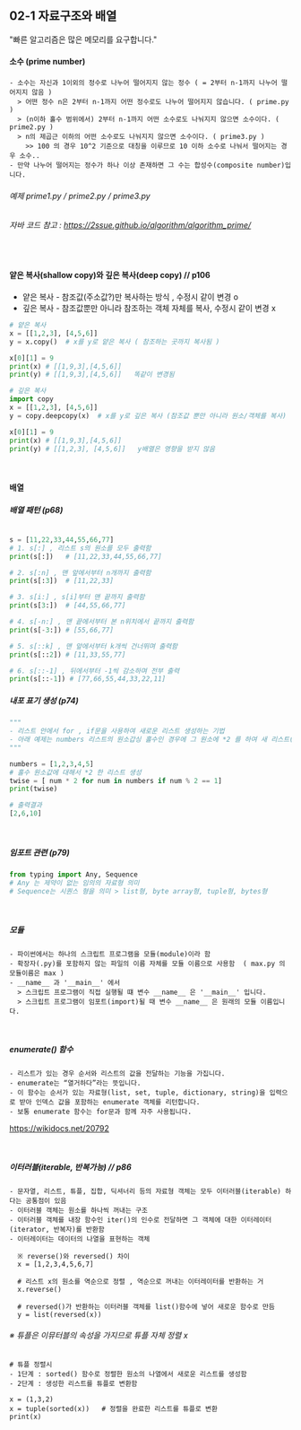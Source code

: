 ## 02-1 자료구조와 배열 

"빠른 알고리즘은 많은 메모리를 요구합니다."

#### 소수 (prime number)
```
- 소수는 자신과 1이외의 정수로 나누어 떨어지지 않는 정수 ( = 2부터 n-1까지 나누어 떨어지지 않음 )
  > 어떤 정수 n은 2부터 n-1까지 어떤 정수로도 나누어 떨어지지 않습니다. ( prime.py )
  > (n이하 홀수 범위에서) 2부터 n-1까지 어떤 소수로도 나눠지지 않으면 소수이다. ( prime2.py )
  > n의 제곱근 이하의 어떤 소수로도 나눠지지 않으면 소수이다. ( prime3.py )
    >> 100 의 경우 10^2 기준으로 대칭을 이루므로 10 이하 소수로 나눠서 떨어지는 경우 소수..
- 만약 나누어 떨어지는 정수가 하나 이상 존재하면 그 수는 합성수(composite number)입니다. 
```
###### 예제 prime1.py / prime2.py / prime3.py
###### 자바 코드 참고 : https://2ssue.github.io/algorithm/algorithm_prime/

<br/>

#### 얕은 복사(shallow copy)와 깊은 복사(deep copy)  // p106 
+ 얕은 복사 - 참조값(주소값?)만 복사하는 방식 , 수정시 같이 변경 o
+ 깊은 복사 - 참조값뿐만 아니라 참조하는 객체 자체를 복사, 수정시 같이 변경 x 
```python
# 얕은 복사 
x = [[1,2,3], [4,5,6]]
y = x.copy()  # x를 y로 얕은 복사 ( 참조하는 곳까지 복사됨 )

x[0][1] = 9
print(x) # [[1,9,3],[4,5,6]]
print(y) # [[1,9,3],[4,5,6]]   똑같이 변경됨 

# 깊은 복사 
import copy
x = [[1,2,3], [4,5,6]]
y = copy.deepcopy(x)  # x를 y로 깊은 복사 (참조값 뿐만 아니라 원소/객체를 복사)

x[0][1] = 9
print(x) # [[1,9,3],[4,5,6]]
print(y) # [[1,2,3], [4,5,6]]   y배열은 영향을 받지 않음 

```

<br/>

#### 배열 



##### 배열 패턴 (p68) 
```python

s = [11,22,33,44,55,66,77]
# 1. s[:] , 리스트 s의 원소를 모두 출력함 
print(s[:])   # [11,22,33,44,55,66,77]

# 2. s[:n] , 맨 앞에서부터 n개까지 출력함 
print(s[:3])  # [11,22,33]

# 3. s[i:] , s[i]부터 맨 끝까지 출력함
print(s[3:])  # [44,55,66,77]

# 4. s[-n:] , 맨 끝에서부터 본 n위치에서 끝까지 출력함 
print(s[-3:]) # [55,66,77]

# 5. s[::k] , 맨 앞에서부터 k개씩 건너뛰며 출력함 
print(s[::2]) # [11,33,55,77]

# 6. s[::-1] , 뒤에서부터 -1씩 감소하며 전부 출력 
print(s[::-1]) # [77,66,55,44,33,22,11]

```

##### 내포 표기 생성 (p74)
```python
"""
- 리스트 안에서 for , if문을 사용하여 새로운 리스트 생성하는 기법
- 아래 예제는 numbers 리스트의 원소갑싱 홀수인 경우에 그 원소에 *2 를 하여 새 리스트(twise)를 생성한 예입니다. 
"""

numbers = [1,2,3,4,5]
# 홀수 원소값에 대해서 *2 한 리스트 생성
twise = [ num * 2 for num in numbers if num % 2 == 1] 
print(twise)

# 출력결과
[2,6,10]
```

<br/>

##### 임포트 관련 (p79)
```python
from typing import Any, Sequence 
# Any 는 제약이 없는 임의의 자료형 의미 
# Sequence는 시퀀스 형을 의미 > list형, byte array형, tuple형, bytes형
```

<br/>

##### 모듈 
```
- 파이썬에서는 하나의 스크립트 프로그램을 모듈(module)이라 함 
- 확장자(.py)를 포함하지 않는 파일의 이름 자체를 모듈 이름으로 사용함  ( max.py 의 모듈이름은 max )
- __name__ 과 '__main__' 에서 
  > 스크립트 프로그램이 직접 실행될 떄 변수 __name__ 은 '__main__' 입니다.
  > 스크립트 프로그램이 임포트(import)될 때 변수 __name__ 은 원래의 모듈 이름입니다.
```

<br/>

##### enumerate() 함수
```
- 리스트가 있는 경우 순서와 리스트의 값을 전달하는 기능을 가집니다.
- enumerate는 “열거하다”라는 뜻입니다.
- 이 함수는 순서가 있는 자료형(list, set, tuple, dictionary, string)을 입력으로 받아 인덱스 값을 포함하는 enumerate 객체를 리턴합니다.
- 보통 enumerate 함수는 for문과 함께 자주 사용됩니다.
```
https://wikidocs.net/20792

<br/>

##### 이터러블(iterable, 반복가능) // p86
```
- 문자열, 리스트, 튜플, 집합, 딕셔너리 등의 자료형 객체는 모두 이터러블(iterable) 하다는 공통점이 있음
- 이터러블 객체는 원소를 하나씩 꺼내는 구조
- 이터러블 객체를 내장 함수인 iter()의 인수로 전달하면 그 객체에 대한 이터레이터(iterator, 반복자)를 반환함 
- 이터레이터는 데이터의 나열을 표현하는 객체

  ※ reverse()와 reversed() 차이 
  x = [1,2,3,4,5,6,7]
  
  # 리스트 x의 원소를 역순으로 정렬 , 역순으로 꺼내는 이터레이터를 반환하는 거
  x.reverse()  
 
  # reversed()가 반환하는 이터러블 객체를 list()함수에 넣어 새로운 함수로 만듬
  y = list(reversed(x)) 

```

###### ※ 튜플은 이뮤터블의 속성을 가지므로 튜플 자체 정렬 x 
```
# 튜플 정렬시
- 1단계 : sorted() 함수로 정렬한 원소의 나열에서 새로운 리스트를 생성함
- 2단계 : 생성한 리스트를 튜플로 변환함 

x = (1,3,2)
x = tuple(sorted(x))   # 정렬을 완료한 리스트를 튜플로 변환 
print(x)

```